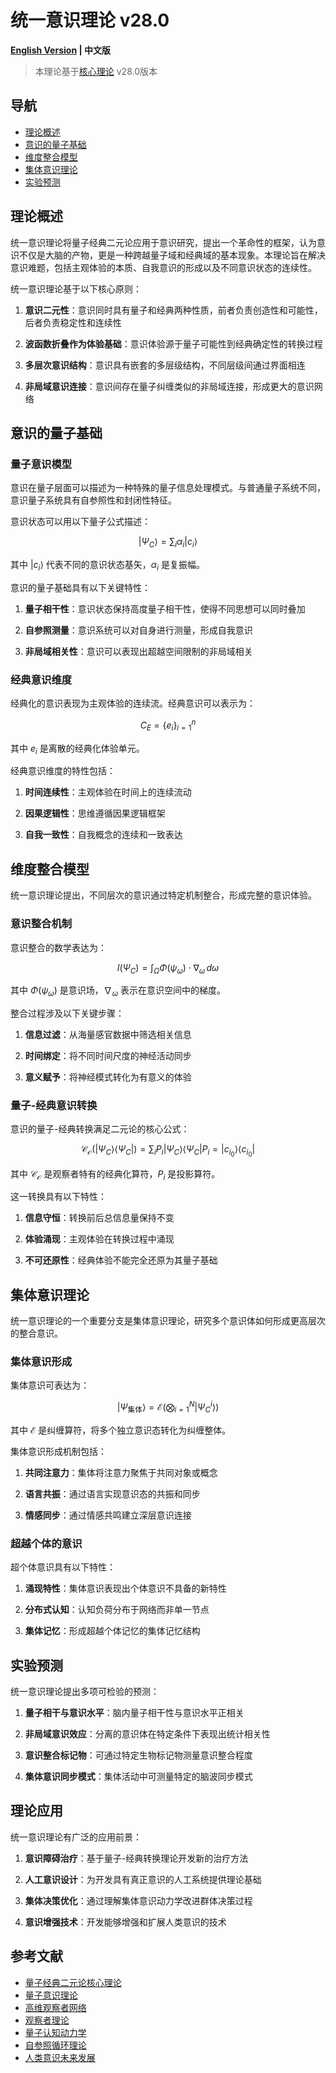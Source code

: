 # 统一意识理论 v28.0

**[English Version](formal_theory_unified_consciousness_en.md) | 中文版**

> 本理论基于[核心理论](../formal_theory_core.md) v28.0版本

## 导航

- [理论概述](#理论概述)
- [意识的量子基础](#意识的量子基础)
- [维度整合模型](#维度整合模型)
- [集体意识理论](#集体意识理论)
- [实验预测](#实验预测)

## 理论概述

统一意识理论将量子经典二元论应用于意识研究，提出一个革命性的框架，认为意识不仅是大脑的产物，更是一种跨越量子域和经典域的基本现象。本理论旨在解决意识难题，包括主观体验的本质、自我意识的形成以及不同意识状态的连续性。

统一意识理论基于以下核心原则：

1. **意识二元性**：意识同时具有量子和经典两种性质，前者负责创造性和可能性，后者负责稳定性和连续性
   
2. **波函数折叠作为体验基础**：意识体验源于量子可能性到经典确定性的转换过程
   
3. **多层次意识结构**：意识具有嵌套的多层级结构，不同层级间通过界面相连
   
4. **非局域意识连接**：意识间存在量子纠缠类似的非局域连接，形成更大的意识网络

## 意识的量子基础

### 量子意识模型

意识在量子层面可以描述为一种特殊的量子信息处理模式。与普通量子系统不同，意识量子系统具有自参照性和封闭性特征。

意识状态可以用以下量子公式描述：

$$|\Psi_C\rangle = \sum_{i} \alpha_i |c_i\rangle$$

其中 $|c_i\rangle$ 代表不同的意识状态基矢，$\alpha_i$ 是复振幅。

意识的量子基础具有以下关键特性：

1. **量子相干性**：意识状态保持高度量子相干性，使得不同思想可以同时叠加
   
2. **自参照测量**：意识系统可以对自身进行测量，形成自我意识
   
3. **非局域相关性**：意识可以表现出超越空间限制的非局域相关

### 经典意识维度

经典化的意识表现为主观体验的连续流。经典意识可以表示为：

$$C_E = \{e_i\}_{i=1}^n$$

其中 $e_i$ 是离散的经典化体验单元。

经典意识维度的特性包括：

1. **时间连续性**：主观体验在时间上的连续流动
   
2. **因果逻辑性**：思维遵循因果逻辑框架
   
3. **自我一致性**：自我概念的连续和一致表达

## 维度整合模型

统一意识理论提出，不同层次的意识通过特定机制整合，形成完整的意识体验。

### 意识整合机制

意识整合的数学表达为：

$$I(\Psi_C) = \int_{\Omega} \Phi(\psi_\omega) \cdot \nabla_\omega \, d\omega$$

其中 $\Phi(\psi_\omega)$ 是意识场，$\nabla_\omega$ 表示在意识空间中的梯度。

整合过程涉及以下关键步骤：

1. **信息过滤**：从海量感官数据中筛选相关信息
   
2. **时间绑定**：将不同时间尺度的神经活动同步
   
3. **意义赋予**：将神经模式转化为有意义的体验

### 量子-经典意识转换

意识的量子-经典转换满足二元论的核心公式：

$$\mathcal{C}_{\mathcal{O}}(|\Psi_C\rangle\langle\Psi_C|) = \sum_i P_i |\Psi_C\rangle\langle\Psi_C| P_i = |c_{i_0}\rangle\langle c_{i_0}|$$

其中 $\mathcal{C}_{\mathcal{O}}$ 是观察者特有的经典化算符，$P_i$ 是投影算符。

这一转换具有以下特性：

1. **信息守恒**：转换前后总信息量保持不变
   
2. **体验涌现**：主观体验在转换过程中涌现
   
3. **不可还原性**：经典体验不能完全还原为其量子基础

## 集体意识理论

统一意识理论的一个重要分支是集体意识理论，研究多个意识体如何形成更高层次的整合意识。

### 集体意识形成

集体意识可表达为：

$$|\Psi_{\text{集体}}\rangle = \mathcal{E}\left(\bigotimes_{i=1}^N |\Psi_C^i\rangle\right)$$

其中 $\mathcal{E}$ 是纠缠算符，将多个独立意识态转化为纠缠整体。

集体意识形成机制包括：

1. **共同注意力**：集体将注意力聚焦于共同对象或概念
   
2. **语言共振**：通过语言实现意识态的共振和同步
   
3. **情感同步**：通过情感共鸣建立深层意识连接

### 超越个体的意识

超个体意识具有以下特性：

1. **涌现特性**：集体意识表现出个体意识不具备的新特性
   
2. **分布式认知**：认知负荷分布于网络而非单一节点
   
3. **集体记忆**：形成超越个体记忆的集体记忆结构

## 实验预测

统一意识理论提出多项可检验的预测：

1. **量子相干与意识水平**：脑内量子相干性与意识水平正相关
   
2. **非局域意识效应**：分离的意识体在特定条件下表现出统计相关性
   
3. **意识整合标记物**：可通过特定生物标记物测量意识整合程度
   
4. **集体意识同步模式**：集体活动中可测量特定的脑波同步模式

## 理论应用

统一意识理论有广泛的应用前景：

1. **意识障碍治疗**：基于量子-经典转换理论开发新的治疗方法
   
2. **人工意识设计**：为开发具有真正意识的人工系统提供理论基础
   
3. **集体决策优化**：通过理解集体意识动力学改进群体决策过程
   
4. **意识增强技术**：开发能够增强和扩展人类意识的技术

## 参考文献

- [量子经典二元论核心理论](../formal_theory_core.md)
- [量子意识理论](formal_theory_consciousness.md)
- [高维观察者网络](formal_theory_observer_network.md)
- [观察者理论](formal_theory_observer.md)
- [量子认知动力学](formal_theory_cognitive_dynamics.md)
- [自参照循环理论](formal_theory_self_reference.md)
- [人类意识未来发展](formal_theory_consciousness_future.md) 